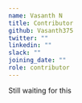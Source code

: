 ```yaml
---
name: Vasanth N
title: Contributor
github: Vasanth375
twitter: ""
linkedin: ""
slack: ""
joining_date: ""
role: contributor
---
```


Still waiting for this
